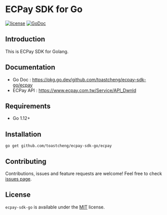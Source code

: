 # ECPay SDK for Go

[![license](https://img.shields.io/badge/license-MIT-blue)](https://github.com/toastcheng/ecpay/blob/master/LICENSE.md)
[![GoDoc](https://img.shields.io/badge/go-doc-blue)](https://pkg.go.dev/github.com/toastcheng/ecpay-sdk-go/ecpay)

## Introduction
This is ECPay SDK for Golang.

## Documentation
* Go Doc : https://pkg.go.dev/github.com/toastcheng/ecpay-sdk-go/ecpay
* ECPay API : https://www.ecpay.com.tw/Service/API_Dwnld

## Requirements
* Go 1.12+

## Installation
```
go get github.com/toastcheng/ecpay-sdk-go/ecpay
```

## Contributing

Contributions, issues and feature requests are welcome!
Feel free to check [issues page](https://github.com/jinil-ha/line-sdk-go/issues).

## License

`ecpay-sdk-go` is available under the [MIT](https://github.com/toastcheng/ecpay-sdk-go/blob/master/LICENSE.md) license.
